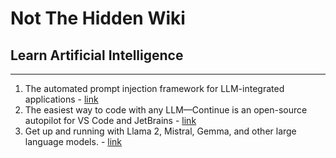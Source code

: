 # Not The Hidden Wiki

## Learn Artificial Intelligence
-----

1. The automated prompt injection framework for LLM-integrated applications - [link](https://github.com/LLMSecurity/HouYi)
2. The easiest way to code with any LLM—Continue is an open-source autopilot for VS Code and JetBrains - [link](https://github.com/continuedev/continue)
3. Get up and running with Llama 2, Mistral, Gemma, and other large language models. - [link](https://github.com/ollama/ollama)